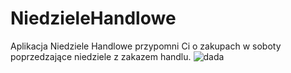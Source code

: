 # NiedzieleHandlowe
Aplikacja Niedziele Handlowe przypomni Ci o zakupach w soboty poprzedzające niedziele z zakazem handlu. 
![dada](https://i.imgur.com/M10Dy3y.jpg)
